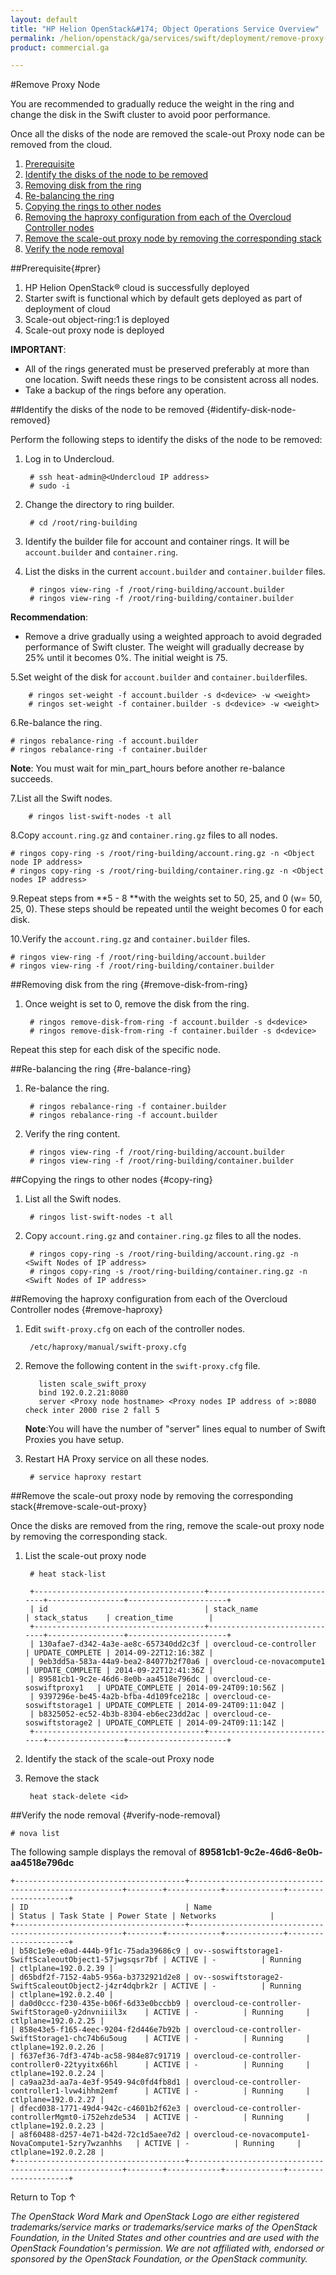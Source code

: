 ```yaml
---
layout: default
title: "HP Helion OpenStack&#174; Object Operations Service Overview"
permalink: /helion/openstack/ga/services/swift/deployment/remove-proxy-node/
product: commercial.ga

---
```

<!--UNDER REVISION-->

<script>

function PageRefresh {
onLoad="window.refresh"
}

PageRefresh();

</script>

<!--
<p style="font-size: small;"> <a href=" /helion/openstack/ga/services/object/overview/scale-out-swift/">&#9664; PREV</a> | <a href="/helion/openstack/services/overview/">&#9650; UP</a> | <a href="/helion/openstack/services/overview/"> NEXT &#9654</a> </p>-->

#Remove Proxy Node

You are recommended to gradually reduce the weight in the ring and change the disk in the Swift cluster to avoid poor performance. 

Once all the disks of the node are removed the scale-out Proxy node can be removed from the cloud.


1. [Prerequisite](#prer)
2. [Identify the disks of the node to be removed](#identify-disk-node-removed)
3. [Removing disk from the ring](#remove-disk-from-ring)
4. [Re-balancing the ring](#re-balance-ring)
5. [Copying the rings to other nodes](#copy-ring)
6. [Removing the haproxy configuration from each of the Overcloud Controller nodes](#remove-haproxy)
7. [Remove the scale-out proxy node by removing the corresponding stack](#remove-scale-out-proxy)
8. [Verify the node removal](#verify-node-removal)


##Prerequisite{#prer}

1. HP Helion OpenStack&#174; cloud is successfully deployed
2. Starter swift is functional which by default gets deployed as part of deployment of cloud 
3. Scale-out object-ring:1 is deployed
4. Scale-out proxy node is deployed



**IMPORTANT**:  

*  All of the rings generated must be preserved preferably at more than one location. Swift needs these rings to be consistent across all nodes.
* Take a backup of the rings before any operation.


##Identify the disks of the node to be removed {#identify-disk-node-removed}

Perform the following steps to identify the disks of the node to be removed:

1. Log in to Undercloud. 

		# ssh heat-admin@<Undercloud IP address> 
		# sudo -i

2. Change the directory to ring builder.

		# cd /root/ring-building

3. Identify the builder file for account and container rings. It will be `account.builder` and `container.ring`.

4. List the disks in the current `account.builder` and `container.builder` files.

		# ringos view-ring -f /root/ring-building/account.builder 
		# ringos view-ring -f /root/ring-building/container.builder


**Recommendation**:

* Remove a drive gradually using a weighted approach to avoid degraded performance of Swift cluster. The weight will gradually decrease by 25% until it becomes 0%. The initial weight is 75.


5.Set weight of the disk for `account.builder` and `container.builder`files.

		# ringos set-weight -f account.builder -s d<device> -w <weight>
		# ringos set-weight -f container.builder -s d<device> -w <weight>

6.Re-balance the ring.

	# ringos rebalance-ring -f account.builder
	# ringos rebalance-ring -f container.builder

**Note**: You must wait for min&#095;part_hours before another re-balance succeeds.

7.List all the Swift nodes.

		# ringos list-swift-nodes -t all
		
		
8.Copy `account.ring.gz`  and  `container.ring.gz` files to all nodes.

	# ringos copy-ring -s /root/ring-building/account.ring.gz -n <Object node IP address>
	# ringos copy-ring -s /root/ring-building/container.ring.gz -n <Object nodes IP address>
<!---
The following sample displays the output of the above command: 

		Copied ring /root/ring-building/container.ring.gz onto 192.0.2.25--->

9.Repeat steps from **5 - 8 **with the weights set to 50, 25, and 0 (w= 50, 25, 0). These steps should be repeated until the weight becomes 0 for each disk.

10.Verify the `account.ring.gz`  and `container.builder` files.

	# ringos view-ring -f /root/ring-building/account.builder
	# ringos view-ring -f /root/ring-building/container.builder

##Removing disk from the ring {#remove-disk-from-ring}

1. Once weight is set to 0, remove the disk from the ring.

		# ringos remove-disk-from-ring -f account.builder -s d<device>
		# ringos remove-disk-from-ring -f container.builder -s d<device>
	
Repeat this step for each disk of the specific node.


##Re-balancing the ring {#re-balance-ring}

1. Re-balance the ring. 

		# ringos rebalance-ring -f container.builder
		# ringos rebalance-ring -f account.builder

2. Verify the ring content.

		# ringos view-ring -f /root/ring-building/account.builder
		# ringos view-ring -f /root/ring-building/container.builder


##Copying the rings to other nodes {#copy-ring}

1. List all the Swift nodes.

		# ringos list-swift-nodes -t all


2. Copy `account.ring.gz` and `container.ring.gz` files to all the nodes.

		# ringos copy-ring -s /root/ring-building/account.ring.gz -n <Swift Nodes of IP address>
		# ringos copy-ring -s /root/ring-building/container.ring.gz -n <Swift Nodes of IP address>


##Removing the haproxy configuration from each of the Overcloud Controller nodes {#remove-haproxy}


1. Edit `swift-proxy.cfg` on each of the controller nodes. 

	 	/etc/haproxy/manual/swift-proxy.cfg

2. Remove the following content in the `swift-proxy.cfg` file.

		  listen scale_swift_proxy
		  bind 192.0.2.21:8080
		  server <Proxy node hostname> <Proxy nodes IP address of >:8080 check inter 2000 rise 2 fall 5 

	**Note**:You will have the number of "server" lines equal to number of Swift Proxies you have setup.

3. Restart HA Proxy service on all these nodes.

		# service haproxy restart

##Remove the scale-out proxy node by removing the corresponding stack{#remove-scale-out-proxy}

Once the disks are removed from the ring, remove the scale-out proxy node by removing the corresponding stack.

1. List the scale-out proxy node

		# heat stack-list

		+--------------------------------------+------------------------------+-----------------+----------------------+
		| id                                   | stack_name                   | stack_status    | creation_time        |
		+--------------------------------------+------------------------------+-----------------+----------------------+
		| 130afae7-d342-4a3e-ae8c-657340dd2c3f | overcloud-ce-controller      | UPDATE_COMPLETE | 2014-09-22T12:16:38Z |
		| 9eb3dd5a-583a-44a9-bea2-84077b2f70a6 | overcloud-ce-novacompute1    | UPDATE_COMPLETE | 2014-09-22T12:41:36Z |
		| 89581cb1-9c2e-46d6-8e0b-aa4518e796dc | overcloud-ce-soswiftproxy1   | UPDATE_COMPLETE | 2014-09-24T09:10:56Z |
		| 9397296e-be45-4a2b-bfba-4d109fce218c | overcloud-ce-soswiftstorage1 | UPDATE_COMPLETE | 2014-09-24T09:11:04Z |
		| b8325052-ec52-4b3b-8304-eb6ec23dd2ac | overcloud-ce-soswiftstorage2 | UPDATE_COMPLETE | 2014-09-24T09:11:14Z |
		+--------------------------------------+------------------------------+-----------------+----------------------+

2. Identify the stack of the scale-out Proxy node
3. Remove the stack 

		heat stack-delete <id>


##Verify the node removal {#verify-node-removal}

	# nova list

The following sample displays the removal of  **89581cb1-9c2e-46d6-8e0b-aa4518e796dc**

	+--------------------------------------+-------------------------------------------------------+--------+------------+-------------+---------------------+
	| ID                                   | Name                                                  | Status | Task State | Power State | Networks            |
	+--------------------------------------+-------------------------------------------------------+--------+------------+-------------+---------------------+
	| b58c1e9e-e0ad-444b-9f1c-75ada39686c9 | ov--soswiftstorage1-SwiftScaleoutObject1-57jwgsqsr7bf | ACTIVE | -          | Running     | ctlplane=192.0.2.39 |
	| d65bdf2f-7152-4ab5-956a-b3732921d2e8 | ov--soswiftstorage2-SwiftScaleoutObject2-j4zr4dqbrk2r | ACTIVE | -          | Running     | ctlplane=192.0.2.40 |
	| da0d0ccc-f230-435e-b06f-6d33e0bccbb9 | overcloud-ce-controller-SwiftStorage0-y2dnvniiil3x    | ACTIVE | -          | Running     | ctlplane=192.0.2.25 |
	| 858e43e5-f165-4eec-9204-f2d446e7b92b | overcloud-ce-controller-SwiftStorage1-chc74b6u5oug    | ACTIVE | -          | Running     | ctlplane=192.0.2.26 |
	| f637ef36-7df3-474b-ac58-984e87c91719 | overcloud-ce-controller-controller0-22tyyitx66hl      | ACTIVE | -          | Running     | ctlplane=192.0.2.24 |
	| ca9aa23d-aa7a-4e3f-9549-94c0fd4fb8d1 | overcloud-ce-controller-controller1-lvw4ihhm2emf      | ACTIVE | -          | Running     | ctlplane=192.0.2.27 |
	| dfecd038-1771-49d4-942c-c4601b2f62e3 | overcloud-ce-controller-controllerMgmt0-i752ehzde534  | ACTIVE | -          | Running     | ctlplane=192.0.2.23 |
	| a8f60488-d257-4e71-b42d-72c1d5aee7d2 | overcloud-ce-novacompute1-NovaCompute1-5zry7wzanhhs   | ACTIVE | -          | Running     | ctlplane=192.0.2.28 |
	+--------------------------------------+-------------------------------------------------------+--------+------------+-------------+---------------------+

<a href="#top" style="padding:14px 0px 14px 0px; text-decoration: none;"> Return to Top &#8593; </a>


*The OpenStack Word Mark and OpenStack Logo are either registered trademarks/service marks or trademarks/service marks of the OpenStack Foundation, in the United States and other countries and are used with the OpenStack Foundation's permission. We are not affiliated with, endorsed or sponsored by the OpenStack Foundation, or the OpenStack community.*
